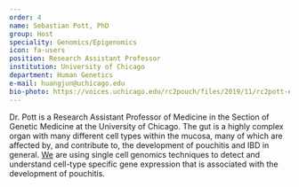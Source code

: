 ```yaml
---
order: 4
name: Sebastian Pott, PhD
group: Host
speciality: Genomics/Epigenomics
icon: fa-users
position: Research Assistant Professor
institution: University of Chicago
department: Human Genetics
e-mail: huangjun@uchicago.edu
bio-photo: https://voices.uchicago.edu/rc2pouch/files/2019/11/rc2pott-e1573842181525.jpg
---
```


Dr. Pott is a Research Assistant Professor of Medicine in the Section of Genetic Medicine at the University of Chicago. The gut is a highly complex organ with many different cell types within the mucosa, many of which are affected by, and contribute to, the development of pouchitis and IBD in general. [We](https://genes.uchicago.edu/admin/person/sebastian-pott) are using single cell genomics techniques to detect and understand cell-type specific gene expression that is associated with the development of pouchitis.
